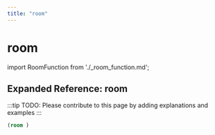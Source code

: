 ```yaml
---
title: "room"
---
```


# room

import RoomFunction from './_room_function.md';

<RoomFunction />

## Expanded Reference: room

:::tip
TODO: Please contribute to this page by adding explanations and examples
:::

```lisp
(room )
```
